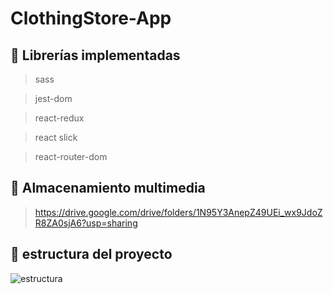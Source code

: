 # ClothingStore-App



## 📘 Librerías implementadas

> sass

> jest-dom

> react-redux

> react slick

> react-router-dom


## 💾 Almacenamiento multimedia

> https://drive.google.com/drive/folders/1N95Y3AnepZ49UEi_wx9JdoZR8ZA0sjA6?usp=sharing

## 📂 estructura del proyecto

<img src="https://drive.google.com/uc?id=11Qofe8o4HvRpq5c7KJYgqRYUw8Vk_3s8" alt="estructura">

